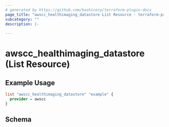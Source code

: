 ```yaml
---
# generated by https://github.com/hashicorp/terraform-plugin-docs
page_title: "awscc_healthimaging_datastore List Resource - terraform-provider-awscc"
subcategory: ""
description: |-
  
---
```


# awscc_healthimaging_datastore (List Resource)



## Example Usage

```terraform
list "awscc_healthimaging_datastore" "example" {
  provider = awscc
}
```

<!-- schema generated by tfplugindocs -->
## Schema
